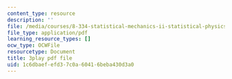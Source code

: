 ```yaml
---
content_type: resource
description: ''
file: /media/courses/8-334-statistical-mechanics-ii-statistical-physics-of-fields-spring-2014/1c6dbaefefd37c0a60416beba430d3a0_bMnpf0s-mAk.pdf
file_type: application/pdf
learning_resource_types: []
ocw_type: OCWFile
resourcetype: Document
title: 3play pdf file
uid: 1c6dbaef-efd3-7c0a-6041-6beba430d3a0
---
```

